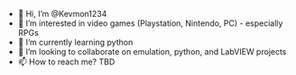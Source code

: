 - 👋 Hi, I’m @Kevmon1234
- 👀 I’m interested in video games (Playstation, Nintendo, PC) - especially RPGs
- 🌱 I’m currently learning python
- 💞️ I’m looking to collaborate on emulation, python, and LabVIEW projects
- 📫 How to reach me?  TBD

<!---
Kevmon1234/Kevmon1234 is a ✨ special ✨ repository because its `README.md` (this file) appears on your GitHub profile.
You can click the Preview link to take a look at your changes.
--->
